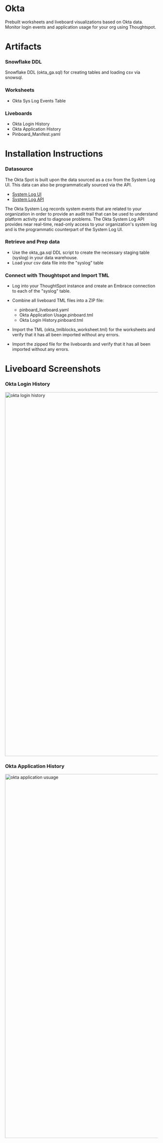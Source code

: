 
# Okta
Prebuilt worksheets and liveboard visualizations based on Okta data. Monitor login events and application usage for your org using Thoughtspot. 

# Artifacts 

### Snowflake DDL 
Snowflake DDL (okta_ga.sql) for creating tables and loading csv via snowsql. 

### Worksheets 
- Okta Sys Log Events Table 

### Liveboards
- Okta Login History 
- Okta Application History 
- Pinboard_Manifest.yaml

# Installation Instructions 

### Datasource 

The Okta Spot is built upon the data sourced as a csv from the System Log UI. This data can also be programmatically sourced via the API.
- [System Log UI](https://help.okta.com/en/prod/Content/Topics/Reports/Reports_SysLog.htm?cshid=ext_Reports_SysLog)
- [System Log API](https://developer.okta.com/docs/reference/api/system-log/)

The Okta System Log records system events that are related to your organization in order to provide an audit trail that can be used to understand platform activity and to diagnose problems.
The Okta System Log API provides near real-time, read-only access to your organization's system log and is the programmatic counterpart of the System Log UI.

### Retrieve and Prep data
- Use the okta_ga.sql DDL script to create the necessary staging table (syslog) in your data warehouse.
- Load your csv data file into the "syslog" table 

### Connect with Thoughtspot and Import TML
- Log into your ThoughtSpot instance and create an Embrace connection to each of the "syslog" table.
- Combine all liveboard TML files into a ZIP file: 
  - pinboard_liveboard.yaml
  - Okta Application Usage.pinboard.tml
  - Okta Login History.pinboard.tml
 
- Import the TML (okta_tmlblocks_worksheet.tml) for the worksheets and verify that it has all been imported without any errors.
- Import the zipped file for the liveboards and verify that it has all been imported without any errors.

# Liveboard Screenshots 

### Okta Login History 
<img width="1200" alt="okta login history" src="https://user-images.githubusercontent.com/102629468/161130359-ec5a2372-1a06-4df3-beaf-95b5646e86ec.png">

### Okta Application History
<img width="1200" alt="okta application usuage" src="https://user-images.githubusercontent.com/102629468/161130389-92c939cf-8228-41eb-ad20-008a8764d267.png">

